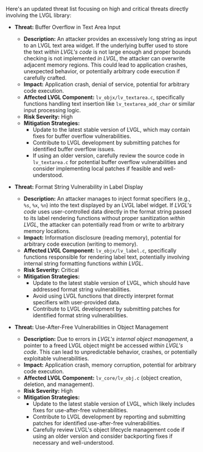 Here's an updated threat list focusing on high and critical threats directly involving the LVGL library:

*   **Threat:** Buffer Overflow in Text Area Input
    *   **Description:** An attacker provides an excessively long string as input to an LVGL text area widget. If the underlying buffer used to store the text *within LVGL's code* is not large enough and proper bounds checking is not implemented *in LVGL*, the attacker can overwrite adjacent memory regions. This could lead to application crashes, unexpected behavior, or potentially arbitrary code execution if carefully crafted.
    *   **Impact:** Application crash, denial of service, potential for arbitrary code execution.
    *   **Affected LVGL Component:** `lv_objx/lv_textarea.c`, specifically functions handling text insertion like `lv_textarea_add_char` or similar input processing logic.
    *   **Risk Severity:** High
    *   **Mitigation Strategies:**
        *   Update to the latest stable version of LVGL, which may contain fixes for buffer overflow vulnerabilities.
        *   Contribute to LVGL development by submitting patches for identified buffer overflow issues.
        *   If using an older version, carefully review the source code in `lv_textarea.c` for potential buffer overflow vulnerabilities and consider implementing local patches if feasible and well-understood.

*   **Threat:** Format String Vulnerability in Label Display
    *   **Description:** An attacker manages to inject format specifiers (e.g., `%s`, `%x`, `%n`) into the text displayed by an LVGL label widget. If *LVGL's code* uses user-controlled data directly in the format string passed to its label rendering functions without proper sanitization *within LVGL*, the attacker can potentially read from or write to arbitrary memory locations.
    *   **Impact:** Information disclosure (reading memory), potential for arbitrary code execution (writing to memory).
    *   **Affected LVGL Component:** `lv_objx/lv_label.c`, specifically functions responsible for rendering label text, potentially involving internal string formatting functions *within LVGL*.
    *   **Risk Severity:** Critical
    *   **Mitigation Strategies:**
        *   Update to the latest stable version of LVGL, which should have addressed format string vulnerabilities.
        *   Avoid using LVGL functions that directly interpret format specifiers with user-provided data.
        *   Contribute to LVGL development by submitting patches for identified format string vulnerabilities.

*   **Threat:** Use-After-Free Vulnerabilities in Object Management
    *   **Description:** Due to errors in *LVGL's internal object management*, a pointer to a freed LVGL object might be accessed *within LVGL's code*. This can lead to unpredictable behavior, crashes, or potentially exploitable vulnerabilities.
    *   **Impact:** Application crash, memory corruption, potential for arbitrary code execution.
    *   **Affected LVGL Component:** `lv_core/lv_obj.c` (object creation, deletion, and management).
    *   **Risk Severity:** High
    *   **Mitigation Strategies:**
        *   Update to the latest stable version of LVGL, which likely includes fixes for use-after-free vulnerabilities.
        *   Contribute to LVGL development by reporting and submitting patches for identified use-after-free vulnerabilities.
        *   Carefully review LVGL's object lifecycle management code if using an older version and consider backporting fixes if necessary and well-understood.